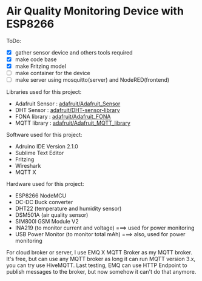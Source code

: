 # Air Quality Monitoring Device with ESP8266

ToDo:
- [x] gather sensor device and others tools required
- [x] make code base
- [x] make Fritzing model
- [ ] make container for the device
- [ ] make server using mosquitto(server) and NodeRED(frontend)

Libraries used for this project:
- Adafruit Sensor 	: [adafruit/Adafruit_Sensor](https://github.com/adafruit/Adafruit_Sensor)
- DHT Sensor 		: [adafruit/DHT-sensor-library](https://github.com/adafruit/DHT-sensor-library)
- FONA library 		: [adafruit/Adafruit_FONA](https://github.com/adafruit/Adafruit_FONA/)
- MQTT library 		: [adafruit/Adafruit_MQTT_library](https://github.com/adafruit/Adafruit_MQTT_Library)

Software used for this project:
- Adruino IDE Version 2.1.0
- Sublime Text Editor
- Fritzing
- Wireshark
- MQTT X 

Hardware used for this project:
- ESP8266 NodeMCU 
- DC-DC Buck converter 
- DHT22 (temperature and humidity sensor)
- DSM501A (air quality sensor)
- SIM800l GSM Module V2
- INA219 (to monitor current and voltage)  ===> used for power monitoring
- USB Power Monitor (to monitor total mAh) ===> also, used for power monitoring

For cloud broker or server, I use EMQ X MQTT Broker as my MQTT broker. It's free, but can use any MQTT broker as long it can run MQTT version 3.x, you can try use HiveMQTT. Last testing, EMQ can use HTTP Endpoint to publish messages to the broker, but now somehow it can't do that anymore. 